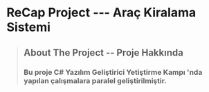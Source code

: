 
# ReCap Project --- Araç Kiralama Sistemi

> ## About The Project -- Proje Hakkında
>
> ### Bu proje  **C# Yazılım Geliştirici Yetiştirme Kampı** 'nda yapılan çalışmalara paralel geliştirilmiştir.

